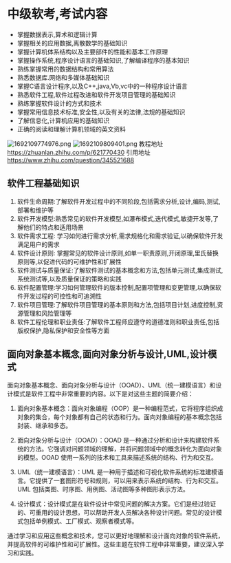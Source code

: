 # 中级软考,考试内容
- 掌握数据表示,算术和逻辑计算
- 掌握相关的应用数据,离散数学的基础知识
- 掌握计算机体系结构以及主要部件的性能和基本工作原理
- 掌握操作系统,程序设计语言的基础知识,了解编译程序的基本知识
- 熟练掌握常用的数据结构和常用算法
- 熟悉数据库.网络和多媒体基础知识
- 掌握C语言设计程序,以及C++,java,Vb,vc中的一种程序设计语言
- 熟悉软件工程,软件过程改进和软件开发项目管理的基础知识
- 熟练掌握软件设计的方式和技术
- 掌握常用信息技术标准,安全性,以及有关的法律,法规的基础知识
- 了解信息化,计算机应用的基础知识
- 正确的阅读和理解计算机领域的英文资料

![1692109774976.png](https://img1.imgtp.com/2023/08/15/2ePoOHUh.png)
![1692109809401.png](https://img1.imgtp.com/2023/08/15/sFG8L1Pt.png)
教程地址
https://zhuanlan.zhihu.com/p/621770430
引用地址
https://www.zhihu.com/question/345521688

## 软件工程基础知识
1. 软件生命周期:了解软件开发过程中的不同阶段,包括需求分析,设计,编码,测试,部署和维护等
2. 软件开发模型:熟悉常见的软件开发模型,如瀑布模式,迭代模式,敏捷开发等,了解他们的特点和适用场景
3. 软件需求工程: 学习如何进行需求分析,需求规格化和需求验证,以确保软件开发满足用户的需求
4. 软件设计原则: 掌握常见的软件设计原则,如单一职责原则,开闭原理,里氏替换原则等,以促进代码的可维护性和扩展性
5. 软件测试与质量保证:了解软件测试的基本概念和方法,包括单元测试,集成测试,系统测试等,以及质量保证的策略和实践
6. 软件配置管理:学习如何管理软件的版本控制,配置项管理和变更管理,以确保软件开发过程的可控性和可追溯性
7. 软件项目管理:了解软件项目管理的基本原则和方法,包括项目计划,进度控制,资源管理和风险管理等
8. 软件工程伦理和职业责任:了解软件工程师应遵守的道德准则和职业责任,包括版权保护,隐私保护和安全性等方面
   

## 面向对象基本概念,面向对象分析与设计,UML,设计模式
面向对象基本概念、面向对象分析与设计（OOAD）、UML（统一建模语言）和设计模式是软件工程中非常重要的内容。以下是对这些主题的简要介绍：

1. 面向对象基本概念：面向对象编程（OOP）是一种编程范式，它将程序组织成对象的集合，每个对象都有自己的状态和行为。面向对象编程的基本概念包括封装、继承和多态。

2. 面向对象分析与设计（OOAD）：OOAD 是一种通过分析和设计来构建软件系统的方法。它强调对问题领域的理解，并将问题领域中的概念转化为面向对象的模型。OOAD 使用一系列的技术和工具来描述系统的结构、行为和交互。

3. UML（统一建模语言）：UML 是一种用于描述和可视化软件系统的标准建模语言。它提供了一套图形符号和规则，可以用来表示系统的结构、行为和交互。UML 包括类图、时序图、用例图、活动图等多种图形表示方法。

4. 设计模式：设计模式是在软件设计中常见问题的解决方案。它们是经过验证的、可重用的设计思想，可以帮助开发人员解决各种设计问题。常见的设计模式包括单例模式、工厂模式、观察者模式等。

通过学习和应用这些概念和技术，您可以更好地理解和设计面向对象的软件系统，并提高软件的可维护性和可扩展性。这些主题在软件工程中非常重要，建议深入学习和实践。